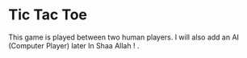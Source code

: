 # Tic Tac Toe
 This game is played between two human players.
 I will also add an AI (Computer Player) later In Shaa Allah ! .
